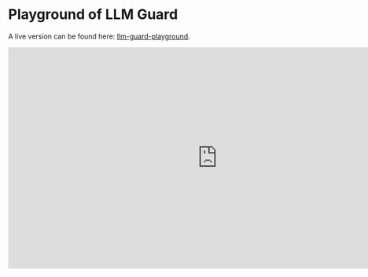 # Playground of LLM Guard

A live version can be found here: [llm-guard-playground](https://huggingface.co/spaces/ProtectAI/llm-guard-playground).

<iframe src="https://protectai-llm-guard-playground.hf.space" frameborder="0" width="850" height="450"></iframe>
